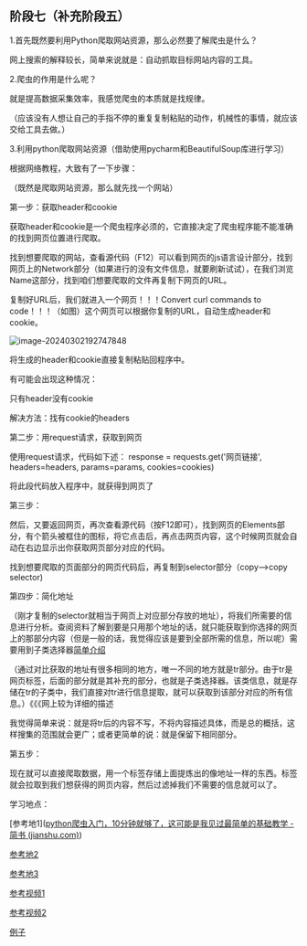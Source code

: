 ## 阶段七（补充阶段五）

1.首先既然要利用Python爬取网站资源，那么必然要了解爬虫是什么？

网上搜索的解释较长，简单来说就是：自动抓取目标网站内容的工具。

2.爬虫的作用是什么呢？

就是提高数据采集效率，我感觉爬虫的本质就是找规律。

（应该没有人想让自己的手指不停的重复复制粘贴的动作，机械性的事情，就应该交给工具去做。）

3.利用python爬取网站资源（借助使用pycharm和BeautifulSoup库进行学习）

根据网络教程，大致有了一下步骤：

（既然是爬取网站资源，那么就先找一个网站）

第一步：获取header和cookie

获取header和cookie是一个爬虫程序必须的，它直接决定了爬虫程序能不能准确的找到网页位置进行爬取。

找到想要爬取的网站，查看源代码（F12）可以看到网页的js语言设计部分，找到网页上的Network部分（如果进行的没有文件信息，就要刷新试试），在我们浏览Name这部分，找到咱们想要爬取的文件再复制下网页的URL。

复制好URL后，我们就进入一个网页！！！Convert curl commands to code！！！（如图）这个网页可以根据你复制的URL，自动生成header和cookie。

![image-20240302192747848](C:\Users\多妹\AppData\Roaming\Typora\typora-user-images\image-20240302192747848.png)

将生成的header和cookie直接复制粘贴回程序中。

有可能会出现这种情况：

只有header没有cookie

解决方法：找有cookie的headers

第二步：用request请求，获取到网页

使用request请求，代码如下述：
response = requests.get('网页链接', headers=headers, params=params, cookies=cookies)

将此段代码放入程序中，就获得到网页了

第三步：

然后，又要返回网页，再次查看源代码（按F12即可），找到网页的Elements部分，有个箭头被框住的图标，将它点击后，再点击网页内容，这个时候网页就会自动在右边显示出你获取网页部分对应的代码。

找到想要爬取的页面部分的网页代码后，再复制到selector部分（copy-->copy selector)

第四步：简化地址

（刚才复制的selector就相当于网页上对应部分存放的地址），将我们所需要的信息进行分析。查阅资料了解到要是只用那个地址的话，就只能获取到你选择的网页上的那部分内容（但是一般的话，我觉得应该是要到全部所需的信息，所以呢）需要用到子类选择器[简单介绍](https://blog.csdn.net/qq_44366571/article/details/101919756)

（通过对比获取的地址有很多相同的地方，唯一不同的地方就是tr部分。由于tr是网页标签，后面的部分就是其补充的部分，也就是子类选择器。该类信息，就是存储在tr的子类中，我们直接对tr进行信息提取，就可以获取到该部分对应的所有信息。）《《《网上较为详细的描述

我觉得简单来说：就是将tr后的内容不写，不将内容描述具体，而是总的概括，这样搜集的范围就会更广；或者更简单的说：就是保留下相同部分。

第五步：

现在就可以直接爬取数据，用一个标签存储上面提炼出的像地址一样的东西。标签就会拉取到我们想获得的网页内容，然后过滤掉我们不需要的信息就可以了。



学习地点：

[参考地1]([python爬虫入门，10分钟就够了，这可能是我见过最简单的基础教学 - 简书 (jianshu.com)](https://www.jianshu.com/p/f149b1a8e413))

[参考地2](https://cloud.tencent.com/developer/article/2385106?areaId=106001)

[参考地3](https://blog.csdn.net/qq_46094651/article/details/132807373)

[参考视频1](https://www.bilibili.com/video/BV1CY411f7yh/?spm_id_from=333.337.search-card.all.click)

[参考视频2](https://www.bilibili.com/video/BV1ha4y1H7sx/?spm_id_from=333.337.search-card.all.click)

[例子](https://blog.csdn.net/xiangxueerfei/article/details/133379957)